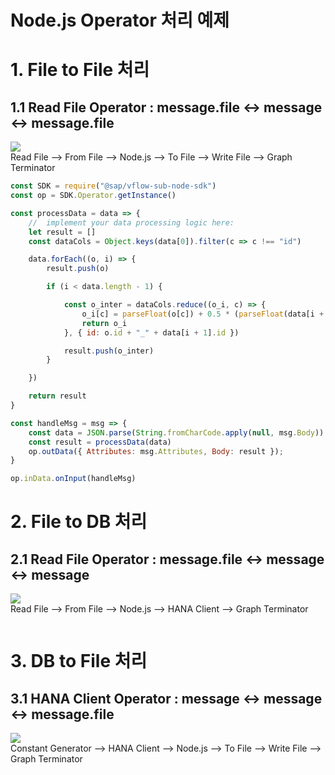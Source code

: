Node.js Operator 처리 예제
===

# 1. File to File 처리
## 1.1 Read File Operator : message.file <-> message <-> message.file
![](images/1.FilePython.png)<br>
Read File --> From File --> Node.js --> To File --> Write File --> Graph Terminator

```javascript
const SDK = require("@sap/vflow-sub-node-sdk")
const op = SDK.Operator.getInstance()

const processData = data => {
    //  implement your data processing logic here:
    let result = []
    const dataCols = Object.keys(data[0]).filter(c => c !== "id")

    data.forEach((o, i) => {
        result.push(o)

        if (i < data.length - 1) {

            const o_inter = dataCols.reduce((o_i, c) => {
                o_i[c] = parseFloat(o[c]) + 0.5 * (parseFloat(data[i + 1][c]) - parseFloat(o[c]))
                return o_i
            }, { id: o.id + "_" + data[i + 1].id })

            result.push(o_inter)
        }

    })

    return result
}

const handleMsg = msg => {
    const data = JSON.parse(String.fromCharCode.apply(null, msg.Body))
    const result = processData(data)
    op.outData({ Attributes: msg.Attributes, Body: result });
}

op.inData.onInput(handleMsg)
```

# 2. File to DB 처리
## 2.1 Read File Operator : message.file <-> message <-> message
![](images/1.FilePython.png)<br>
Read File --> From File --> Node.js --> HANA Client --> Graph Terminator

```javascript

```

# 3. DB to File 처리
## 3.1 HANA Client Operator : message <-> message <-> message.file
![](images/1.FilePython.png)<br>
Constant Generator --> HANA Client --> Node.js --> To File --> Write File --> Graph Terminator

```javascript

```
